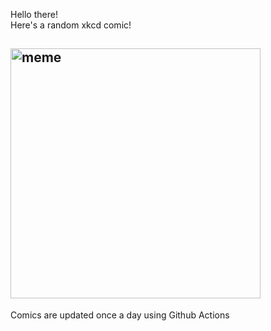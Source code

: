 Hello there! <br>Here's a random xkcd comic!<br>
## <img src="https://imgs.xkcd.com/comics/orbital_argument.png" alt="meme" width="400"/><br>
Comics are updated once a day using Github Actions